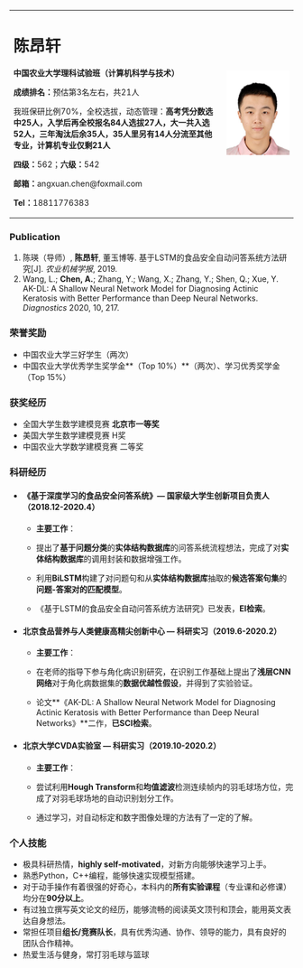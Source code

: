 <table border="0">
  <tr>
    <td width="75%">
      <h1>陈昂轩</h1>
      <p><b>中国农业大学理科试验班（计算机科学与技术）</b></p>
      <p><b>成绩排名：</b>预估第3名左右，共21人</p>
      <p>我班保研比例70%，全校选拔，动态管理：<b>高考凭分数选中25人，入学后再全校报名84人选拔27人，大一共入选52人，三年淘汰后余35人，35人里另有14人分流至其他专业，计算机专业仅剩21人</b></p>
      <p><b>四级：</b>562；<b>六级：</b>542</p>
      <p><b>邮箱：</b>angxuan.chen@foxmail.com</p>
      <p><b>Tel：</b>18811776383</p>
    </td>
    <td width="25%">
      <img src="/me.jpg" width="100%">
    </td>
  </tr>
</table>


### Publication
1. 陈瑛（导师）, **陈昂轩**, 董玉博等. 基于LSTM的食品安全自动问答系统方法研究[J]. *农业机械学报*, 2019.
2. Wang, L.; **Chen, A.**; Zhang, Y.; Wang, X.; Zhang, Y.; Shen, Q.; Xue, Y. AK-DL: A Shallow Neural Network Model for Diagnosing Actinic Keratosis with Better Performance than Deep Neural Networks. *Diagnostics* 2020, 10, 217.

### 荣誉奖励
- 中国农业大学三好学生（两次）
- 中国农业大学优秀学生奖学金**（Top 10%）**（两次）、学习优秀奖学金（Top 15%）

### 获奖经历
- 全国大学生数学建模竞赛  **北京市一等奖**
- 美国大学生数学建模竞赛  H奖
- 中国农业大学数学建模竞赛 二等奖

### 科研经历
- #### 《基于深度学习的食品安全问答系统》— 国家级大学生创新项目负责人（2018.12-2020.4）
  - **主要工作**：
  
  
  - 提出了**基于问题分类**的**实体结构数据库**的问答系统流程想法，完成了对**实体结构数据库**的调用封装和数据增强工作。
  
  
  - 利用**BiLSTM**构建了对问题句和从**实体结构数据库**抽取的**候选答案句集**的**问题-答案对的匹配模型**。
  
  
  - 《基于LSTM的食品安全自动问答系统方法研究》已发表，**EI检索**。


- #### 北京食品营养与人类健康高精尖创新中心 — 科研实习（2019.6-2020.2）
  - **主要工作**：
  
  
  - 在老师的指导下参与角化病识别研究，在识别工作基础上提出了**浅层CNN网络**对于角化病数据集的**数据优越性假设**，并得到了实验验证。


  - 论文**《AK-DL: A Shallow Neural Network Model for Diagnosing Actinic Keratosis with Better Performance than Deep Neural Networks》**二作，**已SCI检索**。


- #### 北京大学CVDA实验室 — 科研实习（2019.10-2020.2）
  - **主要工作**：
  
  
  - 尝试利用**Hough Transform**和**均值滤波**检测连续帧内的羽毛球场方位，完成了对羽毛球场地的自动识别划分工作。
  
  
  - 通过学习，对自动标定和数字图像处理的方法有了一定的了解。

### 个人技能
- 极具科研热情，**highly self-motivated**，对新方向能够快速学习上手。
- 熟悉Python，C++编程，能够快速实现模型搭建。
- 对于动手操作有着很强的好奇心，本科内的**所有实验课程**（专业课和必修课）均分在**90分以上**。
- 有过独立撰写英文论文的经历，能够流畅的阅读英文顶刊和顶会，能用英文表达自身想法。
- 常担任项目**组长/竞赛队长**，具有优秀沟通、协作、领导的能力，具有良好的团队合作精神。
- 热爱生活与健身，常打羽毛球与篮球


